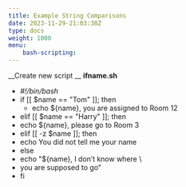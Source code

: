 ```yaml
---
title: Example String Comparisons
date: 2023-11-29-21:03:38Z
type: docs 
weight: 1000
menu: 
    bash-scripting:
---
```



__Create new script __  __ifname.sh__

* _#!/bin/bash_
* if [[ $name == "Tom" ]]; then
  * echo ${name}, you are assigned to Room 12
* elif [[ $name == "Harry" ]]; then
* echo ${name}, please go to Room 3
* elif [[ -z $name ]]; then
* echo You did not tell me your name
* else
* echo "${name}, I don’t know where \
* you are supposed to go"
* fi


